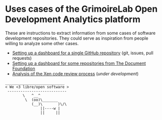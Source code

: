 # Uses cases of the GrimoireLab Open Development Analytics platform

These are instructions to extract information from some cases of software development repositories. They could serve as inspiration from people willing to analyze some other cases.

* [Setting up a dashboard for a single GitHub repository](github/README.md) (git, issues, pull requests)
* [Setting up a dashboard for some repositories from The Document Foundation](documentfoundation/README.md)
* [Analysis of the Xen code review process](xen-code-review/README.md) (_under development_)


```
___________________________
< We <3 libre/open software >
 ---------------------------
        \   ^__^
         \  (oo)\_______
            (__)\       )\/\
                ||----w |
                ||     ||

```
